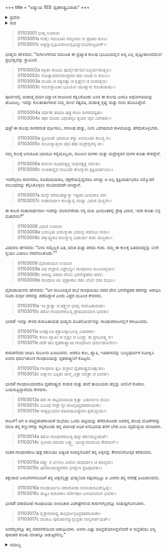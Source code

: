 +++
title = "ಅಧ್ಯಾಯ 103: ಧೃತರಾಷ್ಟ್ರವಿವಾಹಃ"
+++

<details><summary>ಪ್ರವೇಶ</summary>


।।   ಓಂ ಓಂ ನಮೋ ನಾರಾಯಣಾಯ।।   ಶ್ರೀ ವೇದವ್ಯಾಸಾಯ ನಮಃ ।।

ಶ್ರೀ ಕೃಷ್ಣದ್ವೈಪಾಯನ ವೇದವ್ಯಾಸ ವಿರಚಿತ  

**ಶ್ರೀ ಮಹಾಭಾರತ**

**ಆದಿ ಪರ್ವ**

**ಸಂಭವ ಪರ್ವ**

**ಅಧ್ಯಾಯ 103**

</details>


<details><summary>ಸಾರ</summary>

ಭೀಷ್ಮ-ವಿದುರರು ಧೃತರಾಷ್ಟ್ರ ಮತ್ತು ಪಾಂಡುವಿನ ವಿವಾಹದ ಕುರಿತು ಯೋಚಿಸಿದುದು (1-8). ನೂರು ಮಕ್ಕಳ ತಾಯಿಯಾಗುವ ವರವನ್ನು ಪಡೆದ ಸೌಬಲನ ಮಗಳು ಗಾಂಧಾರಿಯೊಂದಿಗೆ ಧೃತರಾಷ್ಟ್ರನ ವಿವಾಹ (9-12). ಗಾಂಧಾರಿಯು ಕಣ್ಣಿಗೆ ಪಟ್ಟಿಯನ್ನು ಕಟ್ಟಿಕೊಂಡು ಪಾತಿವ್ರತ್ಯವನ್ನು ಪಾಲಿಸಿದುದು (13-21).

</details>


> 01103001 ಭೀಷ್ಮ ಉವಾಚ।  
01103001a ಗುಣೈಃ ಸಮುದಿತಂ ಸಮ್ಯಗಿದಂ ನಃ ಪ್ರಥಿತಂ ಕುಲಂ।  
01103001c ಅತ್ಯನ್ಯಾನ್ಪೃಥಿವೀಪಾಲಾನ್ಪೃಥಿವ್ಯಾಮಧಿರಾಜ್ಯಭಾಕ್।।

ಭೀಷ್ಮನು ಹೇಳಿದನು: “ಸುಗುಣಗಳಿಂದ ಸಮುದಿತ ಈ ಪ್ರಖ್ಯಾತ ಕುಲವು ಭೂಮಿಯಲ್ಲಿನ ಅನ್ಯ ಎಲ್ಲ ಪೃಥ್ವೀಪಾಲರಮೇಲೆ ಪ್ರಭುತ್ವವನ್ನು ಸ್ಥಾಪಿಸಿದೆ.

> 01103002a ರಕ್ಷಿತಂ ರಾಜಭಿಃ ಪೂರ್ವೈರ್ಧರ್ಮವಿದ್ಭಿರ್ಮಹಾತ್ಮಭಿಃ।  
01103002c ನೋತ್ಸಾದಮಗಮಚ್ಚೇದಂ ಕದಾ ಚಿದಿಹ ನಃ ಕುಲಂ।।  
01103003a ಮಯಾ ಚ ಸತ್ಯವತ್ಯಾ ಚ ಕೃಷ್ಣೇನ ಚ ಮಹಾತ್ಮನಾ।  
01103003c ಸಮವಸ್ಥಾಪಿತಂ ಭೂಯೋ ಯುಷ್ಮಾಸು ಕುಲತಂತುಷು।।

ಪೂರ್ವದಲ್ಲಿ ಮಹಾತ್ಮ ಧರ್ಮವಿದ್ವಾಂಸ ರಾಜರಿಂದ ರಕ್ಷಿಸಿಕೊಂಡು ಬಂದ ಈ ಕುಲವು ಎಂದೂ ಅಧೋಗತಿಯನ್ನು ಹೊಂದಿಲ್ಲ. ಇದನ್ನು ಕುಲತಂತುಗಳಾದ ನಿಮ್ಮ ಮೇಲೆ ಸತ್ಯವತಿ, ಮಹಾತ್ಮ ಕೃಷ್ಣ ಮತ್ತು ನಾನು ಹೊರಿಸಿದ್ದೇವೆ.

> 01103004a ವರ್ಧತೇ ತದಿದಂ ಪುತ್ರ ಕುಲಂ ಸಾಗರವದ್ಯಥಾ।  
01103004c ತಥಾ ಮಯಾ ವಿಧಾತವ್ಯಂ ತ್ವಯಾ ಚೈವ ವಿಶೇಷತಃ।।

ಪುತ್ರ! ಈ ಕುಲವು ಸಾಗರದಂತೆ ವರ್ಧಿಸಲು, ನನಗಿಂಥ ಹೆಚ್ಚು, ನೀನು ವಿಶೇಷವಾದ ಕಾಳಜಿಯನ್ನು ತೆಗೆದುಕೊಳ್ಳಬೇಕು.

> 01103005a ಶ್ರೂಯತೇ ಯಾದವೀ ಕನ್ಯಾ ಅನುರೂಪಾ ಕುಲಸ್ಯ ನಃ।  
01103005c ಸುಬಲಸ್ಯಾತ್ಮಜಾ ಚೈವ ತಥಾ ಮದ್ರೇಶ್ವರಸ್ಯ ಚ।।

ನಮ್ಮ ಕುಲಕ್ಕೆ ಅನುರೂಪ ಯಾದವೀ ಕನ್ಯೆಯೊಬ್ಬಳು, ಸುಬಲನ ಮಗಳು ಮತ್ತು ಮದ್ರೇಶ್ವರನ ಮಗಳ ಕುರಿತು ಕೇಳಿದ್ದೇನೆ.

> 01103006a ಕುಲೀನಾ ರೂಪವತ್ಯಶ್ಚ ನಾಥವತ್ಯಶ್ಚ ಸರ್ವಶಃ।   
01103006c ಉಚಿತಾಶ್ಚೈವ ಸಂಬಂಧೇ ತೇಽಸ್ಮಾಕಂ ಕ್ಷತ್ರಿಯರ್ಷಭಾಃ।।

ಇವರೆಲ್ಲರೂ ಕುಲೀನರೂ, ರೂಪವತಿಯರೂ, ರಕ್ಷಣೆಯಲ್ಲಿದ್ದವರೂ ಆಗಿದ್ದು ಆ ಎಲ್ಲ ಕ್ಷತ್ರಿಯರ್ಷಭರೂ ನಮ್ಮೊಡನೆ ಸಂಬಂಧವನ್ನು ಕಲ್ಪಿಸಿಕೊಳ್ಳಲು ಸರಿಯಾದವರೇ ಆಗಿದ್ದಾರೆ.

> 01103007a ಮನ್ಯೇ ವರಯಿತವ್ಯಾಸ್ತಾ ಇತ್ಯಹಂ ಧೀಮತಾಂ ವರ।  
01103007c ಸಂತಾನಾರ್ಥಂ ಕುಲಸ್ಯಾಸ್ಯ ಯದ್ವಾ ವಿದುರ ಮನ್ಯಸೇ।।

ಈ ಕುಲದ ಸಂತಾನಾರ್ಥವಾಗಿ ಇವರನ್ನು ವರಿಸಬೇಕೆಂದು ನನ್ನ ಮತ. ಧೀಮಂತರಲ್ಲಿ ಶ್ರೇಷ್ಠ ವಿದುರ, ಇದರ ಕುರಿತು ನಿನ್ನ ಮತವೇನು?”

> 01103008 ವಿದುರ ಉವಾಚ।  
01103008a ಭವಾನ್ಪಿತಾ ಭವಾನ್ಮಾತಾ ಭವಾನ್ನಃ ಪರಮೋ ಗುರುಃ।   
01103008c ತಸ್ಮಾತ್ಸ್ವಯಂ ಕುಲಸ್ಯಾಸ್ಯ ವಿಚಾರ್ಯ ಕುರು ಯದ್ಧಿತಂ।।

ವಿದುರನು ಹೇಳಿದನು: “ನೀನು ನಮ್ಮೆಲ್ಲರ ಪಿತ, ಮಾತ ಮತ್ತು ಪರಮ ಗುರು. ನಮ್ಮ ಈ ಕುಲಕ್ಕೆ ಹಿತವಾದದ್ದನ್ನು ನೀನೇ ಸ್ವಯಂ ವಿಚಾರಿಸಿ ನೆರವೇರಿಸಿಕೊಡು.””

> 01103009 ವೈಶಂಪಾಯನ ಉವಾಚ।  
01103009a ಅಥ ಶುಶ್ರಾವ ವಿಪ್ರೇಭ್ಯೋ ಗಾಂಧಾರೀಂ ಸುಬಲಾತ್ಮಜಾಂ।  
01103009c ಆರಾಧ್ಯ ವರದಂ ದೇವಂ ಭಗನೇತ್ರಹರಂ ಹರಂ।  
01103009e ಗಾಂಧಾರೀ ಕಿಲ ಪುತ್ರಾಣಾಂ ಶತಂ ಲೇಭೇ ವರಂ ಶುಭಾ।।

ವೈಶಂಪಾಯನನು ಹೇಳಿದನು: “ಆಗ ಸುಬಲಾತ್ಮಜೆ ಶುಭೆ ಗಾಂಧಾರಿಯು ವರದ ದೇವ ಭಗನೇತ್ರಹರ ಹರನನ್ನು ಆರಾಧಿಸಿ ನೂರು ಮಕ್ಕಳ ವರವನ್ನು ಪಡೆದಿದ್ದಾಳೆ ಎಂದು ವಿಪ್ರರ ಮೂಲಕ ಕೇಳಿದನು.

> 01103010a ಇತಿ ಶ್ರುತ್ವಾ ಚ ತತ್ತ್ವೇನ ಭೀಷ್ಮಃ ಕುರುಪಿತಾಮಹಃ।  
01103010c ತತೋ ಗಾಂಧಾರರಾಜಸ್ಯ ಪ್ರೇಷಯಾಮಾಸ ಭಾರತ।।

ಭಾರತ! ಇದನ್ನು ಕೇಳಿದ ಕುರುಪಿತಾಮಹ ಭೀಷ್ಮನು ದೂತನೋರ್ವನನ್ನು ಗಾಂಧಾರರಾಜನಲ್ಲಿಗೆ ಕಳುಹಿಸಿದನು.

> 01103011a ಅಚಕ್ಷುರಿತಿ ತತ್ರಾಸೀತ್ಸುಬಲಸ್ಯ ವಿಚಾರಣಾ।  
01103011c ಕುಲಂ ಖ್ಯಾತಿಂ ಚ ವೃತ್ತಂ ಚ ಬುದ್ಧ್ಯಾ ತು ಪ್ರಸಮೀಕ್ಷ್ಯ ಸಃ।   
01103011e ದದೌ ತಾಂ ಧೃತರಾಷ್ಟ್ರಾಯ ಗಾಂಧಾರೀಂ ಧರ್ಮಚಾರಿಣೀಂ।।

ಕುರುಡನೆಂದು ಚಿಂತಿಸಿ ಸುಬಲನು ಹಿಂಜರಿದನು. ಆದರೂ ಕುಲ, ಖ್ಯಾತಿ, ಇತಿಹಾಸವನ್ನು ಬುದ್ಧಿಪೂರ್ವಕ ಸಮೀಕ್ಷಿಸಿ ಅವನು ಧರ್ಮಚಾರಿಣಿ ಗಾಂಧಾರಿಯನ್ನು ಧೃತರಾಷ್ಟ್ರನಿಗೆ ಕೊಟ್ಟನು.

> 01103012a ಗಾಂಧಾರೀ ತ್ವಪಿ ಶುಶ್ರಾವ ಧೃತರಾಷ್ಟ್ರಮಚಕ್ಷುಷಂ।  
01103012c ಆತ್ಮಾನಂ ದಿತ್ಸಿತಂ ಚಾಸ್ಮೈ ಪಿತ್ರಾ ಮಾತ್ರಾ ಚ ಭಾರತ।।

ಭಾರತ! ಗಾಂಧಾರಿಯಾದರೂ ಧೃತರಾಷ್ಟ್ರನು ಕುರುಡ ಮತ್ತು ತಂದೆ ತಾಯಿಯರು ತನ್ನನ್ನು ಅವನಿಗೆ ಕೊಡಲು ಬಯಸುತ್ತಿದ್ದಾರೆಂದು ಕೇಳಿದಳು.

> 01103013a ತತಃ ಸಾ ಪಟ್ಟಮಾದಾಯ ಕೃತ್ವಾ ಬಹುಗುಣಂ ಶುಭಾ।  
01103013c ಬಬಂಧ ನೇತ್ರೇ ಸ್ವೇ ರಾಜನ್ಪತಿವ್ರತಪರಾಯಣಾ।  
01103013e ನಾತ್ಯಶ್ನೀಯಾಂ ಪತಿಮಹಮಿತ್ಯೇವಂ ಕೃತನಿಶ್ಚಯಾ।।

ರಾಜನ್! ಆಗ ಆ ಪತಿವ್ರತಾಪರಾಯಣೆ ಶುಭೆಯು ಒಂದು ಪಟ್ಟಿಯನ್ನು ತೆಗೆದುಕೊಂಡು ಅದರಲ್ಲಿ ಹಲವು ಮಡಿಕೆಗಳನ್ನು ಮಾಡಿ ತನ್ನ ಕಣ್ಣುಗಳನ್ನು ಕಟ್ಟಿಕೊಂಡು ತನ್ನ ಪತಿಗಿಂಥ ಅಧಿಕ ಅನುಭವವು ತನಗೆ ಬೇಡ ಎಂಬ ದೃಢನಿಶ್ಚಯ ಮಾಡಿದಳು.

> 01103014a ತತೋ ಗಾಂಧಾರರಾಜಸ್ಯ ಪುತ್ರಃ ಶಕುನಿರಭ್ಯಯಾತ್।  
01103014c ಸ್ವಸಾರಂ ಪರಯಾ ಲಕ್ಷ್ಮ್ಯಾ ಯುಕ್ತಾಮಾದಾಯ ಕೌರವಾನ್।।

ನಂತರ ಗಾಂಧಾರರಾಜ ಪುತ್ರ ಶಕುನಿಯು ಅತ್ಯಂತ ಸಂಪತ್ತಿನೊಡನೆ ತನ್ನ ಅಕ್ಕನನ್ನು ಕೌರವನಿಗೋಸ್ಕರ ಕರೆತಂದನು.

> 01103015a ದತ್ತ್ವಾ ಸ ಭಗಿನೀಂ ವೀರೋ ಯಥಾರ್ಹಂ ಚ ಪರಿಚ್ಛದಂ।  
01103015c ಪುನರಾಯಾತ್ಸ್ವನಗರಂ ಭೀಷ್ಮೇಣ ಪ್ರತಿಪೂಜಿತಃ।।

ತಕ್ಕುದಾದ ಬಳುವಳಿಗಳೊಂದಿಗೆ ತನ್ನ ಅಕ್ಕನನ್ನಿತ್ತು ಭೀಷ್ಮನಿಂದ ಸತ್ಕರಿಸಲ್ಪಟ್ಟು ಆ ವೀರನು ತನ್ನ ನಗರಕ್ಕೆ ಹಿಂದಿರುಗಿದನು.

> 01103016a ಗಾಂಧಾರ್ಯಪಿ ವರಾರೋಹಾ ಶೀಲಾಚಾರವಿಚೇಷ್ಟಿತೈಃ।  
01103016c ತುಷ್ಟಿಂ ಕುರೂಣಾಂ ಸರ್ವೇಷಾಂ ಜನಯಾಮಾಸ ಭಾರತ।।

ಭಾರತ! ವರಾರೋಹೆ ಗಾಂಧಾರಿಯು ಶೀಲಾಚಾರ ವಿಚೇಷ್ಟೆಗಳಿಂದ ಕುರುಗಳೆಲ್ಲರನ್ನೂ ಸಂತುಷ್ಟಗೊಳಿಸಿದಳು.

> 01103017a ವೃತ್ತೇನಾರಾಧ್ಯ ತಾನ್ಸರ್ವಾನ್ಪತಿವ್ರತಪರಾಯಣಾ।  
01103017c ವಾಚಾಪಿ ಪುರುಷಾನನ್ಯಾನ್ಸುವ್ರತಾ ನಾನ್ವಕೀರ್ತಯತ್।।

ಅವರೆಲ್ಲರನ್ನೂ ತನ್ನ ನಡವಳಿಕೆಯಿಂದ ಆರಾಧಿಸಿದಳು. ಅವಳು ಎಷ್ಟು ಪತಿವ್ರತೆಯಾಗಿದ್ದಳೆಂದರೆ ಆ ಸುವ್ರತೆಯು ಅನ್ಯ ಪುರುಷರ ಕುರಿತು ಮಾತನ್ನೂ ಆಡುತ್ತಿರಲಿಲ್ಲ.”


<details><summary>ಸಮಾಪ್ತಿ</summary>

ಇತಿ ಶ್ರೀ ಮಹಾಭಾರತೇ ಆದಿಪರ್ವಣಿ ಸಂಭವಪರ್ವಣಿ ಧೃತರಾಷ್ಟ್ರವಿವಾಹೇ ತ್ರ್ಯಧಿಕಶತತಮೋಽಧ್ಯಾಯಃ।।  
ಇದು ಶ್ರೀ ಮಹಾಭಾರತದಲ್ಲಿ ಆದಿಪರ್ವದಲ್ಲಿ ಸಂಭವ ಪರ್ವದಲ್ಲಿ ಧೃತರಾಷ್ಟ್ರವಿವಾಹ ಎನ್ನುವ ನೂರಾಮೂರನೆಯ ಅಧ್ಯಾಯವು.



</details>

